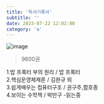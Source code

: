 ```yaml
---
title: '독서기록서'
subtitle: ''
date: 2023-07-22 12:02:00
category: 'a'
---
```



![image](https://github.com/autumnot/asd/assets/93163630/12d7a678-3ec3-48b4-a8e2-3b3fde911f35)

> 9600권


1.밥 프록터 부의 원리 / 밥 프록터
<br/>
2.핵심운영체제론 / 김완규 외<br/>
3.쉽게배우는 컴퓨터구조 / 권구주,함호종<br/>
4.보이는 수학책 / 박만구 -읽는중

